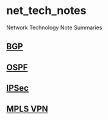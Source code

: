 # net_tech_notes
Network Technology Note Summaries

## [BGP](https://github.com/Minions1128/net_tech_notes/blob/master/BGP.md)
## [OSPF](https://github.com/Minions1128/net_tech_notes/blob/master/OSPF.md)
## [IPSec](https://github.com/Minions1128/net_tech_notes/blob/master/IPSec.md)
## [MPLS VPN](https://github.com/Minions1128/net_tech_notes/blob/master/MPLS%20VPN.md)